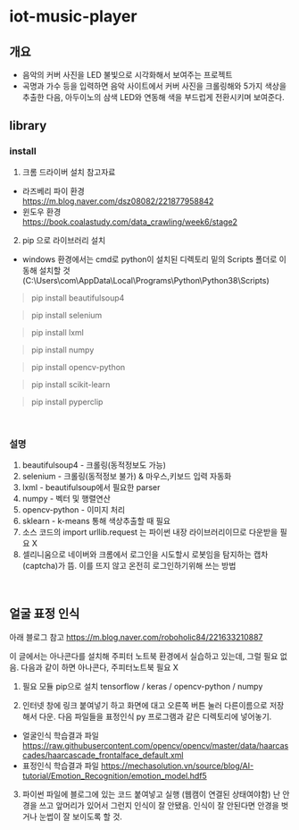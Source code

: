 # iot-music-player

## 개요
- 음악의 커버 사진을 LED 불빛으로 시각화해서 보여주는 프로젝트
- 곡명과 가수 등을 입력하면 음악 사이트에서 커버 사진을 크롤링해와 5가지 색상을 추출한 다음, 아두이노의 삼색 LED와 연동해 색을 부드럽게 전환시키며 보여준다.

## library
### install
1. 크롬 드라이버 설치 참고자료
- 라즈베리 파이 환경<br>
https://m.blog.naver.com/dsz08082/221877958842 <br>
- 윈도우 환경<br>
https://book.coalastudy.com/data_crawling/week6/stage2 <br>

2. pip 으로 라이브러리 설치<br>
- windows 환경에서는 cmd로 python이 설치된 디렉토리 밑의 Scripts 폴더로 이동해 설치할 것 (C:\Users\com\AppData\Local\Programs\Python\Python38\Scripts)

> pip install beautifulsoup4

> pip install selenium

> pip install lxml

> pip install numpy

> pip install opencv-python

> pip install scikit-learn

> pip install pyperclip
<br>

### 설명
1. beautifulsoup4 - 크롤링(동적정보도 가능)
2. selenium - 크롤링(동적정보 불가) & 마우스,키보드 입력 자동화
3. lxml - beautifulsoup에서 필요한 parser
4. numpy - 벡터 및 행렬연산
6. opencv-python - 이미지 처리
7. sklearn - k-means 통해 색상추출할 때 필요
8. 소스 코드의 import urllib.request 는 파이썬 내장 라이브러리이므로 다운받을 필요 X
9. 셀리니움으로 네이버와 크롬에서 로그인을 시도할시 로봇임을 탐지하는 캡차(captcha)가 뜸. 이를 뜨지 않고 온전히 로그인하기위해 쓰는 방법
<br>

## 얼굴 표정 인식
아래 블로그 참고
https://m.blog.naver.com/roboholic84/221633210887

이 글에서는 아나콘다를 설치해 주피터 노트북 환경에서 실습하고 있는데, 그럴 필요 없음.
다음과 같이 하면 아나콘다, 주피터노트북 필요 X

1) 필요 모듈 pip으로 설치
tensorflow / keras / opencv-python / numpy

2) 인터넷 창에 링크 붙여넣기 하고 화면에 대고 오른쪽 버튼 눌러 다른이름으로 저장해서 다운.
다음 파일들을 표정인식 py 프로그램과 같은 디렉토리에 넣어놓기.
- 얼굴인식 학습결과 파일
https://raw.githubusercontent.com/opencv/opencv/master/data/haarcascades/haarcascade_frontalface_default.xml
- 표정인식 학습결과 파일
https://mechasolution.vn/source/blog/AI-tutorial/Emotion_Recognition/emotion_model.hdf5

3) 파이썬 파일에 블로그에 있는 코드 붙여넣고 실행 (웹캠이 연결된 상태여야함)
난 안경을 쓰고 앞머리가 있어서 그런지 인식이 잘 안됐음.
인식이 잘 안된다면 안경을 벗거나 눈썹이 잘 보이도록 할 것.
